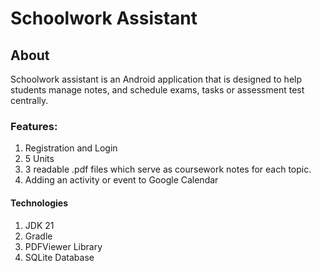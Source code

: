 # Schoolwork Assistant
## About
Schoolwork assistant is an Android application that is designed to help students manage notes, and schedule exams, tasks or assessment test centrally.
### Features:
1. Registration and Login
2. 5 Units
3. 3 readable .pdf files which serve as coursework notes for each topic.
4. Adding an activity or event to Google Calendar
#### Technologies
1. JDK 21
2. Gradle
3. PDFViewer Library
4. SQLite Database
